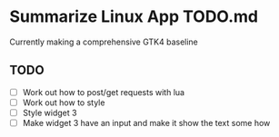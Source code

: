 # Summarize Linux App TODO.md

Currently making a comprehensive GTK4 baseline

## TODO
- [ ] Work out how to post/get requests with lua
- [ ] Work out how to style
- [ ] Style widget 3
- [ ] Make widget 3 have an input and make it show the text some how
